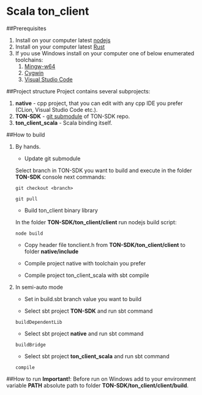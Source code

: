 # Scala ton_client

##Prerequisites
1. Install on your computer latest [nodejs](https://nodejs.org/en/download/)
2. Install on your computer latest [Rust](https://www.rust-lang.org/tools/install)
3. If you use Windows install on your computer one of below enumerated toolchains:
    1. [Mingw-w64](http://mingw-w64.org/doku.php)
    2. [Cygwin](https://cygwin.com/install.html)
    3. [Visual Studio Code](https://code.visualstudio.com/docs/cpp/config-msvc)

##Project structure
Project contains several subprojects:
1. __native__ - cpp project, that you can edit with any cpp IDE you prefer (CLion, Visual Studio Code etc.).
2. __TON-SDK__ - [git submodule](https://git-scm.com/docs/git-submodule) of TON-SDK repo.
3. __ton_client_scala__ - Scala binding itself.

##How to build
1. By hands.
    * Update git submodule
     
    Select branch in TON-SDK you want to build and execute in the folder __TON-SDK__ console next commands:
    
    ```git checkout <branch>```
    
    ```git pull```
    
    * Build ton_client binary library
    
    In the folder __TON-SDK/ton_client/client__ run nodejs build script:
    
    ```node build```
    
    * Copy header file tonclient.h from __TON-SDK/ton_client/client__ to folder __native/include__
    
    * Compile project native with toolchain you prefer
    
    * Compile project ton_client_scala with sbt compile
    
2. In semi-auto mode
    * Set in build.sbt branch value you want to build
    
    * Select sbt project __TON-SDK__ and run sbt command 
    
    ```buildDependentLib```
    
    * Select sbt project __native__ and run sbt command
    
    ```buildBridge```
    
    * Select sbt project __ton_client_scala__ and run sbt command
    
    ```compile```
    
##How to run
__Important!__:
Before run on Windows add to your environment variable __PATH__ absolute path to folder
__TON-SDK/ton_client/client/build__. 
    
